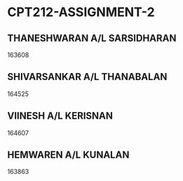 # CPT212-ASSIGNMENT-2
## THANESHWARAN A/L SARSIDHARAN
163608
## SHIVARSANKAR A/L THANABALAN
164525
## VIINESH A/L KERISNAN
164607
## HEMWAREN A/L KUNALAN
163863

